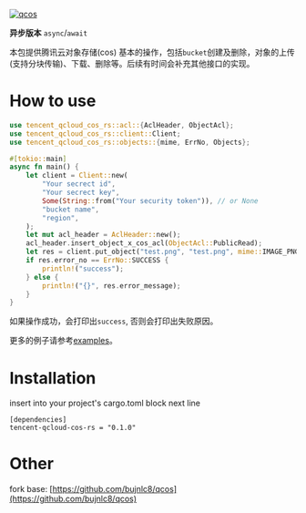 [![qcos](https://github.com/simman/tencent-qcloud-cos-rs/actions/workflows/qcos.yml/badge.svg?branch=master)](https://github.com/simman/tencent-qcloud-cos-rs/actions/workflows/qcos.yml)

**异步版本** `async`/`await`

本包提供腾讯云对象存储(cos) 基本的操作，包括`bucket`创建及删除，对象的上传(支持分块传输)、下载、删除等。后续有时间会补充其他接口的实现。

# How to use

```rust
use tencent_qcloud_cos_rs::acl::{AclHeader, ObjectAcl};
use tencent_qcloud_cos_rs::client::Client;
use tencent_qcloud_cos_rs::objects::{mime, ErrNo, Objects};

#[tokio::main]
async fn main() {
    let client = Client::new(
        "Your secrect id",
        "Your secrect key",
        Some(String::from("Your security token")), // or None
        "bucket name",
        "region",
    );
    let mut acl_header = AclHeader::new();
    acl_header.insert_object_x_cos_acl(ObjectAcl::PublicRead);
    let res = client.put_object("test.png", "test.png", mime::IMAGE_PNG, Some(&acl_header)).await;
    if res.error_no == ErrNo::SUCCESS {
        println!("success");
    } else {
        println!("{}", res.error_message);
    }
}

```

如果操作成功，会打印出`success`, 否则会打印出失败原因。

更多的例子请参考[examples](https://github.com/simman/tencent-qcloud-cos-rs/tree/master/examples)。

# Installation

insert into your project's cargo.toml block next line

```
[dependencies]
tencent-qcloud-cos-rs = "0.1.0"
```

# Other

fork base: [https://github.com/bujnlc8/qcos](https://github.com/bujnlc8/qcos)